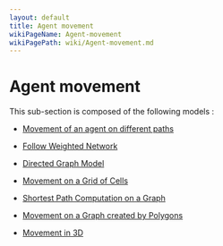 ```yaml
---
layout: default
title: Agent movement
wikiPageName: Agent-movement
wikiPagePath: wiki/Agent-movement.md
---
```

# Agent movement

This sub-section is composed of the following models :

* [ Movement of an agent on different paths](references#AgentmovementFollowPath)

* [ Follow Weighted Network](references#AgentmovementFollowWeightedNetwork(Agents))

* [ Directed Graph Model](references#AgentmovementGotoDirectedGraph)

* [ Movement on a Grid of Cells](references#AgentmovementGotoGrid)

* [ Shortest Path Computation on a Graph](references#AgentmovementGotoNetwork)

* [ Movement on a Graph created by Polygons](references#AgentmovementGotoPolygon)

* [ Movement in 3D](references#AgentmovementMoving3D)

